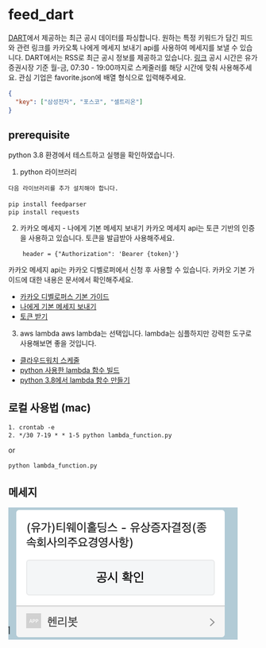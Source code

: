 # feed_dart
[DART](http://dart.fss.or.kr/)에서 제공하는 최근 공시 데이터를 파싱합니다.
원하는 특정 키워드가 담긴 피드와 관련 링크를 카카오톡 나에게 메세지 보내기 api를 사용하여 메세지를 보낼 수 있습니다.
DART에서는 RSS로 최근 공시 정보를 제공하고 있습니다. [링크](http://dart.fss.or.kr/api/todayRSS.xml)
공시 시간은 유가 증권시장 기준 월-금, 07:30 - 19:00까지로 스케줄러를 해당 시간에 맞춰 사용해주세요.
관심 기업은 favorite.json에 배열 형식으로 입력해주세요.
``` favorite.json
{
  "key": ["삼성전자", "포스코", "셀트리온"]
}
```

## prerequisite
python 3.8 환경에서 테스트하고 실행을 확인하였습니다.

1. python 라이브러리
```
다음 라이브러리를 추가 설치해야 합니다.

pip install feedparser
pip install requests
```

2. 카카오 메세지 - 나에게 기본 메세지 보내기
카카오 메세지 api는 토큰 기반의 인증을 사용하고 있습니다. 토큰을 발급받아 사용해주세요.
```
    header = {"Authorization": 'Bearer {token}'}
```

카카오 메세지 api는 카카오 디벨로퍼에서 신청 후 사용할 수 있습니다.
카카오 기본 가이드에 대한 내용은 문서에서 확인해주세요.
- [카카오 디벨로퍼스 기본 가이드](https://developers.kakao.com/docs)
- [나에게 기본 메세지 보내기](https://developers.kakao.com/docs/latest/ko/message/rest-api#send-me)
- [토큰 받기](https://developers.kakao.com/docs/latest/ko/kakaologin/rest-api#request-token)

3. aws lambda
aws lambda는 선택입니다. lambda는 심플하지만 강력한 도구로 사용해보면 좋을 것입니다.

- [클라우드워치 스케줄](https://docs.aws.amazon.com/AmazonCloudWatch/latest/events/ScheduledEvents.html)
- [python 사용한 lambda 함수 빌드](https://docs.aws.amazon.com/ko_kr/lambda/latest/dg/lambda-python.html)
- [python 3.8에서 lambda 함수 만들기](https://docs.aws.amazon.com/ko_kr/lambda/latest/dg/python-package-create.html)

## 로컬 사용법 (mac)

```
1. crontab -e
2. */30 7-19 * * 1-5 python lambda_function.py
```

or

```
python lambda_function.py
```

## 메세지
![메세지예시](example.png)

